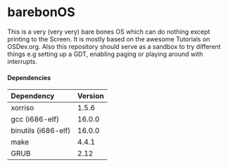 # barebonOS

This is a very (very very) bare bones OS which can do nothing except printing to the Screen.
It is mostly based on the awesome Tutorials on OSDev.org. Also this 
repository should serve as a sandbox to try different things e.g setting up a GDT, enabling paging
or playing around with interrupts.

#### Dependencies

| Dependency  |  Version |
| :---------- | :------- |
| xorriso     | 1.5.6    |
| gcc (i686-elf) | 16.0.0 |
| binutils (i686-elf) | 16.0.0 |
| make        | 4.4.1    |
| GRUB        | 2.12     |
